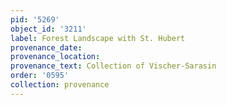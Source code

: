 ```yaml
---
pid: '5269'
object_id: '3211'
label: Forest Landscape with St. Hubert
provenance_date:
provenance_location:
provenance_text: Collection of Vischer-Sarasin
order: '0595'
collection: provenance
---
```

